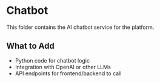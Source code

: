 # Chatbot

This folder contains the AI chatbot service for the platform.

## What to Add
- Python code for chatbot logic
- Integration with OpenAI or other LLMs
- API endpoints for frontend/backend to call
